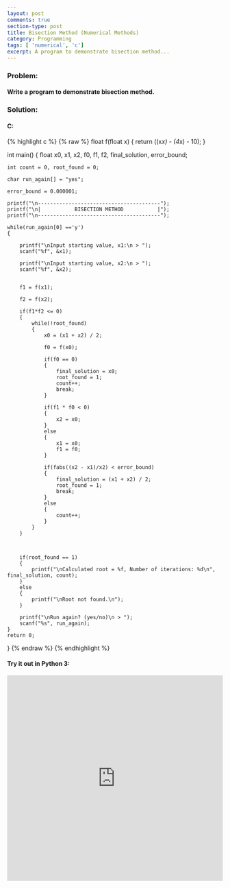 ```yaml
---
layout: post
comments: true
section-type: post
title: Bisection Method (Numerical Methods)
category: Programming
tags: [ 'numerical', 'c']
excerpt: A program to demonstrate bisection method...
---
```


### Problem:

#### Write a program to demonstrate bisection method.

### Solution: 

#### C: 

{% highlight c %}
{% raw %}
float f(float x)
{
	return ((x*x) - (4*x) - 10);
}


int main()
{
	float x0, x1, x2, f0, f1, f2, final_solution, error_bound;

	int count = 0, root_found = 0;

	char run_again[] = "yes";

	error_bound = 0.000001;

	printf("\n----------------------------------------");
	printf("\n|           BISECTION METHOD           |");
	printf("\n----------------------------------------");

	while(run_again[0] =='y')
	{

		printf("\nInput starting value, x1:\n > ");
		scanf("%f", &x1);

		printf("\nInput starting value, x2:\n > ");
		scanf("%f", &x2);


		f1 = f(x1);

		f2 = f(x2);

		if(f1*f2 <= 0)
		{
			while(!root_found)
			{
				x0 = (x1 + x2) / 2;

				f0 = f(x0);

				if(f0 == 0)
				{
					final_solution = x0;
					root_found = 1;
					count++;
					break;
				}

				if(f1 * f0 < 0)
				{
					x2 = x0;
				}
				else
				{
					x1 = x0;
					f1 = f0;
				}

				if(fabs((x2 - x1)/x2) < error_bound)
				{
					final_solution = (x1 + x2) / 2;
					root_found = 1;
					break;
				}
				else
				{
					count++;
				}	
			}
		}
		
		

		if(root_found == 1)
		{
			printf("\nCalculated root = %f, Number of iterations: %d\n", final_solution, count);
		}
		else
		{
			printf("\nRoot not found.\n");
		}

		printf("\nRun again? (yes/no)\n > ");
		scanf("%s", run_again);
	}
	return 0;
}
{% endraw %}
{% endhighlight %} 


#### Try it out in Python 3:
<iframe style="width: 100%; height: 480px; border: none;" name="embedded_python_anywhere" src="https://www.pythonanywhere.com/embedded3/"></iframe>